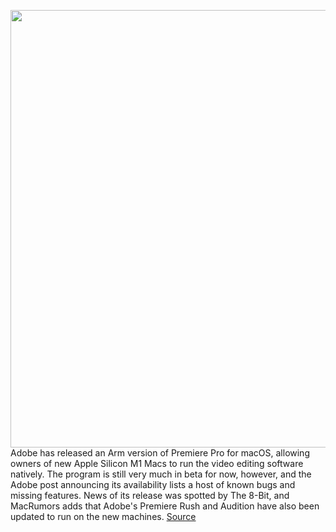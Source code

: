 <img src='https://cdn.vox-cdn.com/thumbor/RIxuVDhsPhjbmJ1DS12hPucnEDA=/0x0:749x499/1200x800/filters:focal(316x191:434x309)/cdn.vox-cdn.com/uploads/chorus_image/image/68559370/PPro.0.jpg' width='700px' /><br/>
Adobe has released an Arm version of Premiere Pro for macOS, allowing owners of new Apple Silicon M1 Macs to run the video editing software natively. The program is still very much in beta for now, however, and the Adobe post announcing its availability lists a host of known bugs and missing features. News of its release was spotted by The 8-Bit, and MacRumors adds that Adobe's Premiere Rush and Audition have also been updated to run on the new machines.
<a href='https://www.theverge.com/2020/12/21/22192979/adobe-arm-m1-mac-apple-silicon-premiere-pro-beta'> Source <a/>